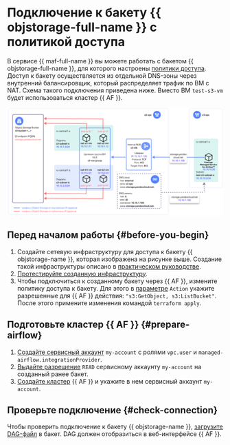 # Подключение к бакету {{ objstorage-full-name }} с политикой доступа

В сервисе {{ maf-full-name }} вы можете работать с бакетом {{ objstorage-full-name }}, для которого настроены [политики доступа](../../storage/security/policy.md). Доступ к бакету осуществляется из отдельной DNS-зоны через внутренний балансировщик, который распределяет трафик по ВМ с NAT. Схема такого подключения приведена ниже. Вместо ВМ `test-s3-vm` будет использоваться кластер {{ AF }}.

![Storage VPC Access](../../_assets/managed-airflow/storage-vpc-access-maf.svg)

## Перед началом работы {#before-you-begin}

1. Создайте сетевую инфраструктуру для доступа к бакету {{ objstorage-name }}, которая изображена на рисунке выше. Создание такой инфраструктуры описано в [практическом руководстве](../../storage/tutorials/storage-vpc-access.md).
1. [Протестируйте созданную инфраструктуру](../../vpc/tutorials/storage-vpc-access.md#check). 
1. Чтобы подключиться к созданному бакету через {{ AF }}, измените политику доступа к бакету. Для этого в [параметре](https://github.com/yandex-cloud-examples/yc-s3-private-endpoint/blob/bb65c064061c4b8ccdef96bb7b4b180acab55f72/bucket.tf#L23) `Action` укажите разрешенные для {{ AF }} действия: `"s3:GetObject, s3:ListBucket"`. После этого примените изменения командой `terraform apply`.

## Подготовьте кластер {{ AF }} {#prepare-airflow}

1. [Создайте сервисный аккаунт](../../iam/operations/sa/create.md) `my-account` с ролями `vpc.user` и `managed-airflow.integrationProvider`.
1. [Выдайте разрешение](../../storage/operations/buckets/edit-acl.md) `READ` сервисному аккаунту `my-account` на созданный ранее бакет.
1. [Создайте кластер](cluster-create.md) {{ AF }} и укажите в нем сервисный аккаунт `my-account`.

## Проверьте подключение {#check-connection}

Чтобы проверить подключение к бакету {{ objstorage-name }}, [загрузите DAG-файл](upload-dags.md) в бакет. DAG должен отобразиться в веб-интерфейсе {{ AF }}.
